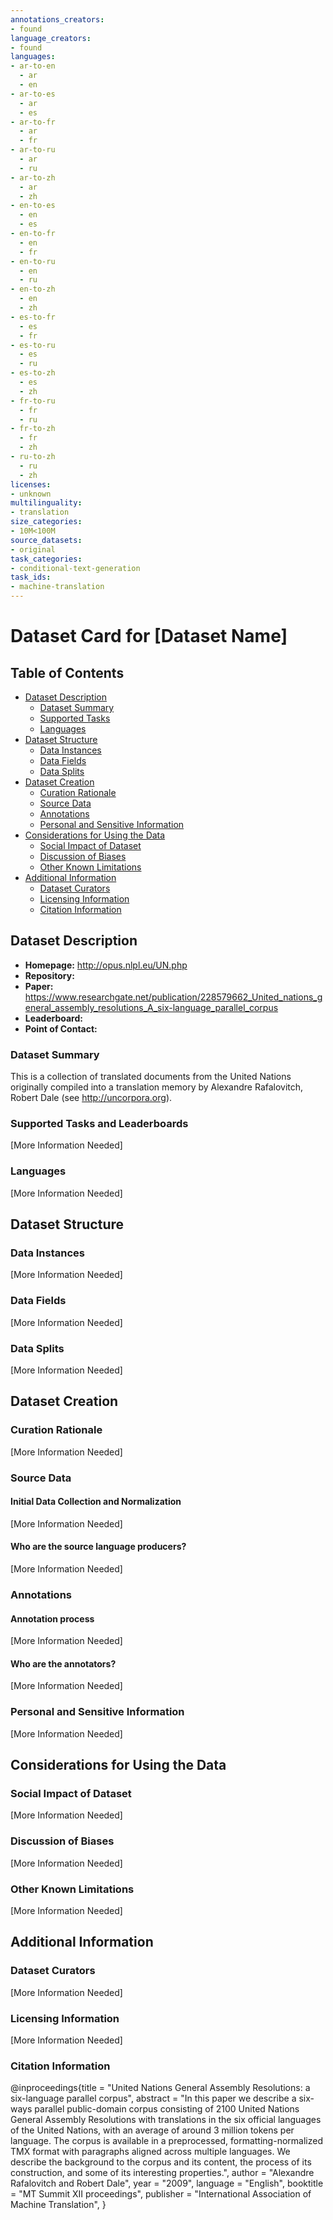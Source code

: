 ```yaml
---
annotations_creators:
- found
language_creators:
- found
languages:
- ar-to-en
  - ar
  - en
- ar-to-es
  - ar
  - es
- ar-to-fr
  - ar
  - fr
- ar-to-ru
  - ar
  - ru
- ar-to-zh
  - ar
  - zh
- en-to-es
  - en
  - es
- en-to-fr
  - en
  - fr
- en-to-ru
  - en
  - ru
- en-to-zh
  - en
  - zh
- es-to-fr
  - es
  - fr
- es-to-ru
  - es
  - ru
- es-to-zh
  - es
  - zh
- fr-to-ru
  - fr
  - ru
- fr-to-zh
  - fr
  - zh
- ru-to-zh
  - ru
  - zh
licenses:
- unknown
multilinguality:
- translation
size_categories:
- 10M<100M
source_datasets:
- original
task_categories:
- conditional-text-generation
task_ids:
- machine-translation
---
```


# Dataset Card for [Dataset Name]

## Table of Contents
- [Dataset Description](#dataset-description)
  - [Dataset Summary](#dataset-summary)
  - [Supported Tasks](#supported-tasks-and-leaderboards)
  - [Languages](#languages)
- [Dataset Structure](#dataset-structure)
  - [Data Instances](#data-instances)
  - [Data Fields](#data-instances)
  - [Data Splits](#data-instances)
- [Dataset Creation](#dataset-creation)
  - [Curation Rationale](#curation-rationale)
  - [Source Data](#source-data)
  - [Annotations](#annotations)
  - [Personal and Sensitive Information](#personal-and-sensitive-information)
- [Considerations for Using the Data](#considerations-for-using-the-data)
  - [Social Impact of Dataset](#social-impact-of-dataset)
  - [Discussion of Biases](#discussion-of-biases)
  - [Other Known Limitations](#other-known-limitations)
- [Additional Information](#additional-information)
  - [Dataset Curators](#dataset-curators)
  - [Licensing Information](#licensing-information)
  - [Citation Information](#citation-information)

## Dataset Description

- **Homepage:** http://opus.nlpl.eu/UN.php
- **Repository:**
- **Paper:** https://www.researchgate.net/publication/228579662_United_nations_general_assembly_resolutions_A_six-language_parallel_corpus
- **Leaderboard:**
- **Point of Contact:**

### Dataset Summary
This is a collection of translated documents from the United Nations originally compiled into a translation memory by Alexandre Rafalovitch, Robert Dale (see http://uncorpora.org).


### Supported Tasks and Leaderboards

[More Information Needed]

### Languages

[More Information Needed]

## Dataset Structure

### Data Instances

[More Information Needed]

### Data Fields

[More Information Needed]

### Data Splits

[More Information Needed]

## Dataset Creation

### Curation Rationale

[More Information Needed]

### Source Data

#### Initial Data Collection and Normalization

[More Information Needed]

#### Who are the source language producers?

[More Information Needed]

### Annotations

#### Annotation process

[More Information Needed]

#### Who are the annotators?

[More Information Needed]

### Personal and Sensitive Information

[More Information Needed]

## Considerations for Using the Data

### Social Impact of Dataset

[More Information Needed]

### Discussion of Biases

[More Information Needed]

### Other Known Limitations

[More Information Needed]

## Additional Information

### Dataset Curators

[More Information Needed]

### Licensing Information

[More Information Needed]

### Citation Information

@inproceedings{title = "United Nations General Assembly Resolutions: a six-language parallel corpus",
abstract = "In this paper we describe a six-ways parallel public-domain corpus consisting of 2100 United Nations General Assembly Resolutions with translations in the six official languages of the United Nations, with an average of around 3 million tokens per language. The corpus is available in a preprocessed, formatting-normalized TMX format with paragraphs aligned across multiple languages. We describe the background to the corpus and its content, the process of its construction, and some of its interesting properties.",
author = "Alexandre Rafalovitch and Robert Dale",
year = "2009",
language = "English",
booktitle = "MT Summit XII proceedings",
publisher = "International Association of Machine Translation",
}
